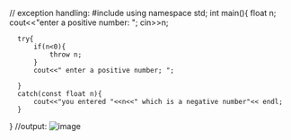 // exception handling:
 #include<iostream>
 using namespace std;
  int main(){
     float n;
      cout<<"enter a positive number: ";
      cin>>n;
       
      try{
          if(n<0){
              throw n;
          }
          cout<<" enter a positive number; "; 
          
      }
      catch(const float n){
          cout<<"you entered "<<n<<" which is a negative number"<< endl;
      }
          
}
//output:
![image](https://github.com/user-attachments/assets/b6dd83a4-ae8f-4bac-b58e-c25fd54a5f0b)

